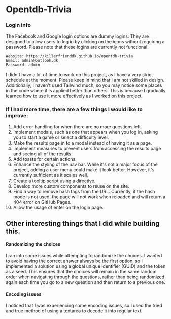 # Opentdb-Trivia


### Login info
The Facebook and Google login options are dummy logins. They are designed to allow users to log in by clicking on the icons without requiring a password. Please note that these logins are currently not functional.
```
Website: https://killerfrienddk.github.io/opentdb-trivia
Email: admin@outlook.dk
Password: admin
```

I didn't have a lot of time to work on this project, as I have a very strict schedule at the moment. Please keep in mind that I am not skilled in design. Additionally, I haven't used Tailwind much, so you may notice some places in the code where it is applied better than others. This is because I gradually learned how to use it more effectively as I worked on this project.

### If I had more time, there are a few things I would like to improve:

1. Add error handling for when there are no more questions left.
2. Implement modals, such as one that appears when you log in, asking you to start a game or select a difficulty level.
3. Make the results page in to a modal instead of having it as a page.
4. Implement measures to prevent users from accessing the results page and seeing all of the results.
5. Add toasts for certain actions.
6. Enhance the styling of the nav bar. While it's not a major focus of the project, adding a user menu could make it look better. However, it's currently sufficient as it scales well.
7. Create a tooltip script using a directive.
8. Develop more custom components to reuse on the site.
9. Find a way to remove hash tags from the URL. Currently, if the hash mode is not used, the page will not work when reloaded and will return a 404 error on GitHub Pages.
10. Allow the usage of enter on the login page.

## Other interesting things that I did while building this.
#### Randomizing the choices
I ran into some issues while attempting to randomize the choices. I wanted to avoid having the correct answer always be the first option, so I implemented a solution using a global unique identifier (GUID) and the token as a seed. This ensures that the choices will remain in the same random order when navigating through the questions, rather than being randomized again each time you go to a new question and then return to a previous one.

#### Encoding issues
I noticed that I was experiencing some encoding issues, so I used the tried and true method of using a textarea to decode it into regular text.


